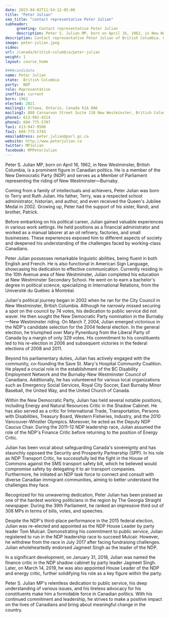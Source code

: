 ```yaml
---
date: 2023-04-02T11:54:12-05:00
title: "Peter Julian"
seo_title: "contact representative Peter Julian"
subheader:
     greeting: Contact representative Peter Julian
     description: Peter S. Julian MP, born on April 16, 1962, in New Westminster, British Columbia, is a prominent figure in Canadian politics. He is a member of the New Democratic Party (NDP) and serves as a Member of Parliament representing the riding of New Westminster—Burnaby.
description: Contact representative Peter Julian of British Columbia. Contact information for Peter Julian includes email address, phone number, and mailing address.
image: peter-julian.jpeg
video:
url: /canada/british-columbia/peter-julian
weight: 1
layout: course_home

####candidate
name: Peter Julian
state:	British Columbia
party:	NDP
role: Representative
inoffice: current
born: 1962
elected: 2021
mailing1: Ottawa, Ontario, Canada K1A 0A6
mailing2: 888 Carnarvon Street Suite 110 New Westminster, British Columbia V3M 0C6
phone1: 613-992-4214
phone2: 604-775-5707
fax1: 613-947-9500
fax2: 604-775-5743
emailaddress: peter.julian@parl.gc.ca
website: http://www.peterjulian.ca
twitter: MPJulian
facebook: MPPeterJulian
---
```


Peter S. Julian MP, born on April 16, 1962, in New Westminster, British Columbia, is a prominent figure in Canadian politics. He is a member of the New Democratic Party (NDP) and serves as a Member of Parliament representing the riding of New Westminster—Burnaby.

Coming from a family of intellectuals and achievers, Peter Julian was born to Terry and Ruth Julian. His father, Terry, was a respected school administrator, historian, and author, and even received the Queen's Jubilee Medal in 2002. Growing up, Peter had the support of his sister, Randi, and brother, Patrick.

Before embarking on his political career, Julian gained valuable experiences in various work settings. He held positions as a financial administrator and worked as a manual laborer at an oil refinery, factories, and small businesses. These experiences exposed him to different aspects of society and deepened his understanding of the challenges faced by working-class Canadians.

Peter Julian possesses remarkable linguistic abilities, being fluent in both English and French. He is also functional in American Sign Language, showcasing his dedication to effective communication. Currently residing in the 10th Avenue area of New Westminster, Julian completed his education at New Westminster Secondary School. He went on to earn a bachelor's degree in political science, specializing in International Relations, from the Université du Québec à Montréal.

Julian's political journey began in 2002 when he ran for the City Council in New Westminster, British Columbia. Although he narrowly missed securing a spot on the council by 74 votes, his dedication to public service did not waver. He then sought the New Democratic Party nomination in the Burnaby—New Westminster riding. On March 7, 2004, Julian emerged victorious in the NDP's candidate selection for the 2004 federal election. In the general election, he triumphed over Mary Pynenburg from the Liberal Party of Canada by a margin of only 329 votes. His commitment to his constituents led to his re-election in 2006 and subsequent victories in the federal elections of 2008 and 2011.

Beyond his parliamentary duties, Julian has actively engaged with the community, co-founding the Save St. Mary's Hospital Community Coalition. He played a crucial role in the establishment of the BC Disability Employment Network and the Burnaby-New Westminster Council of Canadians. Additionally, he has volunteered for various local organizations such as Emergency Social Services, Royal City Soccer, East Burnaby Minor Baseball, the United Way, and the United Church of Canada.

Within the New Democratic Party, Julian has held several notable positions, including Energy and Natural Resources Critic in the Shadow Cabinet. He has also served as a critic for International Trade, Transportation, Persons with Disabilities, Treasury Board, Western Fisheries, Industry, and the 2010 Vancouver-Whistler Olympics. Moreover, he acted as the Deputy NDP Caucus Chair. During the 2011–12 NDP leadership race, Julian assumed the role of the NDP's Finance Critic before returning to the position of Energy Critic.

Julian has been vocal about safeguarding Canada's sovereignty and has staunchly opposed the Security and Prosperity Partnership (SPP). In his role as NDP Transport Critic, he successfully led the fight in the House of Commons against the SMS transport safety bill, which he believed would compromise safety by delegating it to air transport companies. Furthermore, he initiated an NDP task force to connect and consult with diverse Canadian immigrant communities, aiming to better understand the challenges they face.

Recognized for his unwavering dedication, Peter Julian has been praised as one of the hardest working politicians in the region by The Georgia Straight newspaper. During the 39th Parliament, he ranked an impressive third out of 308 MPs in terms of bills, votes, and speeches.

Despite the NDP's third-place performance in the 2015 federal election, Julian was re-elected and appointed as the NDP House Leader by party leader Tom Mulcair. Demonstrating his commitment to public service, Julian registered to run in the NDP leadership race to succeed Mulcair. However, he withdrew from the race in July 2017 after facing fundraising challenges. Julian wholeheartedly endorsed Jagmeet Singh as the leader of the NDP.

In a significant development, on January 31, 2018, Julian was named the finance critic in the NDP shadow cabinet by party leader Jagmeet Singh. Later, on March 14, 2019, he was also appointed House Leader of the NDP and energy critic, further solidifying his role as a key figure within the party.

Peter S. Julian MP's relentless dedication to public service, his deep understanding of various issues, and his tireless advocacy for his constituents make him a formidable force in Canadian politics. With his continued commitment and leadership, he strives to make a positive impact on the lives of Canadians and bring about meaningful change in the country.
